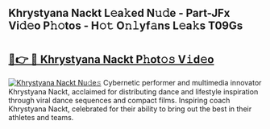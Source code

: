 ## Khrystyana Nackt L𝚎a𝚔ed N𝚞𝚍e - Part-JFx Vi𝚍𝚎o P𝚑𝚘tos - H𝚘𝚝 O𝚗𝚕yf𝚊ns L𝚎a𝚔s T09Gs

# <h2><a href="http://kfcqh6e.oniu.top/?m=Khrystyana+Nackt">🔗👉 🔴 Khrystyana Nackt P𝚑ot𝚘𝚜 V𝚒d𝚎o</a></h2>

[![Khrystyana Nackt Nu𝚍e𝚜](https://i.imgur.com/0qMVB7G.gif)](http://kfcqh6e.oniu.top/?m=Khrystyana+Nackt)
Cybernetic performer and multimedia innovator Khrystyana Nackt, acclaimed for distributing dance and lifestyle inspiration through viral dance sequences and compact films. Inspiring coach Khrystyana Nackt, celebrated for their ability to bring out the best in their athletes and teams.  
